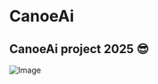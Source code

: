 # CanoeAi
## CanoeAi project 2025 😎

![Image](https://github.com/user-attachments/assets/a45f8860-4d18-43a5-86e5-a9b523071f4e)

